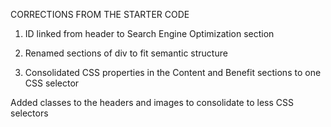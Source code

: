 CORRECTIONS FROM THE STARTER CODE

1. ID linked from header to Search Engine Optimization section

2. Renamed sections of div to fit semantic structure

3. Consolidated CSS properties in the Content and Benefit sections to one CSS selector

Added classes to the headers and images to consolidate to less CSS selectors